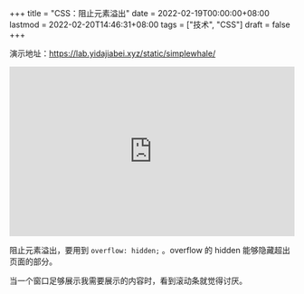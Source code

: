 +++
title = "CSS：阻止元素溢出"
date = 2022-02-19T00:00:00+08:00
lastmod = 2022-02-20T14:46:31+08:00
tags = ["技术", "CSS"]
draft = false
+++

演示地址：<https://lab.yidajiabei.xyz/static/simplewhale/>

<iframe height="300" style="width: 100%;" scrolling="no" title="#6 |  SimpleWhaleDemo" src="https://codepen.io/tianheg/embed/vYWdPaO?default-tab=result&editable=true" frameborder="no" loading="lazy" allowtransparency="true" allowfullscreen="true">
  See the Pen <a href="https://codepen.io/tianheg/pen/vYWdPaO">
  #6 |  SimpleWhaleDemo</a> by Jim Gao (<a href="https://codepen.io/tianheg">@tianheg</a>)
  on <a href="https://codepen.io">CodePen</a>.
</iframe>

阻止元素溢出，要用到 `overflow: hidden;` 。overflow 的 hidden 能够隐藏超出页面的部分。

当一个窗口足够展示我需要展示的内容时，看到滚动条就觉得讨厌。